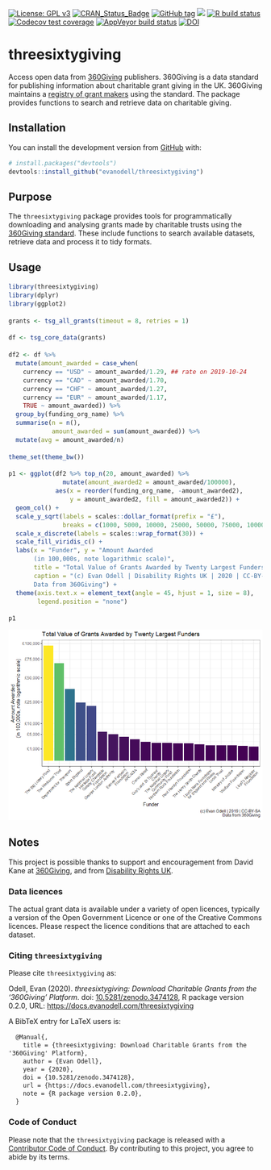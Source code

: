 
<!-- README.md is generated from README.Rmd. Please edit that file -->
<!-- badges: start -->

[![License: GPL
v3](https://img.shields.io/badge/License-GPLv3-blue.svg)](https://www.gnu.org/licenses/gpl-3.0)
[![CRAN\_Status\_Badge](https://www.r-pkg.org/badges/version/threesixtygiving)](https://cran.r-project.org/package=threesixtygiving)
[![GitHub
tag](https://img.shields.io/github/tag/evanodell/threesixtygiving.svg)](https://github.com/evanodell/threesixtygiving)
[![](https://cranlogs.r-pkg.org/badges/grand-total/threesixtygiving)](https://dgrtwo.shinyapps.io/cranview/)
[![R build
status](https://github.com/evanodell/threesixtygiving/workflows/R-CMD-check/badge.svg)](https://github.com/evanodell/threesixtygiving/actions)
[![Codecov test
coverage](https://codecov.io/gh/evanodell/threesixtygiving/branch/master/graph/badge.svg)](https://codecov.io/gh/evanodell/threesixtygiving?branch=master)
[![AppVeyor build
status](https://ci.appveyor.com/api/projects/status/github/evanodell/threesixtygiving?branch=master&svg=true)](https://ci.appveyor.com/project/evanodell/threesixtygiving)
[![DOI](https://zenodo.org/badge/195080045.svg)](https://zenodo.org/badge/latestdoi/195080045)
<!-- badges: end -->

# threesixtygiving

Access open data from [360Giving](https://www.threesixtygiving.org/)
publishers. 360Giving is a data standard for publishing information
about charitable grant giving in the UK. 360Giving maintains a [registry
of grant makers](http://data.threesixtygiving.org/) using the standard.
The package provides functions to search and retrieve data on charitable
giving.

## Installation

<!--
You can install the released version of threesixtygiving from [CRAN](https://CRAN.R-project.org) with:
``` r
install.packages("threesixtygiving")
```
-->

You can install the development version from
[GitHub](https://github.com/evanodell/threesixtygiving) with:

``` r
# install.packages("devtools")
devtools::install_github("evanodell/threesixtygiving")
```

## Purpose

The `threesixtygiving` package provides tools for programmatically
downloading and analysing grants made by charitable trusts using the
[360Giving standard](https://standard.threesixtygiving.org/). These
include functions to search available datasets, retrieve data and
process it to tidy formats.

## Usage

``` r
library(threesixtygiving)
library(dplyr)
library(ggplot2)

grants <- tsg_all_grants(timeout = 8, retries = 1)

df <- tsg_core_data(grants)

df2 <- df %>% 
  mutate(amount_awarded = case_when(
    currency == "USD" ~ amount_awarded/1.29, ## rate on 2019-10-24
    currency == "CAD" ~ amount_awarded/1.70, 
    currency == "CHF" ~ amount_awarded/1.27, 
    currency == "EUR" ~ amount_awarded/1.17,
    TRUE ~ amount_awarded)) %>%
  group_by(funding_org_name) %>%
  summarise(n = n(),
            amount_awarded = sum(amount_awarded)) %>%
  mutate(avg = amount_awarded/n)

theme_set(theme_bw())

p1 <- ggplot(df2 %>% top_n(20, amount_awarded) %>% 
               mutate(amount_awarded2 = amount_awarded/100000),
             aes(x = reorder(funding_org_name, -amount_awarded2),
                 y = amount_awarded2, fill = amount_awarded2)) + 
  geom_col() + 
  scale_y_sqrt(labels = scales::dollar_format(prefix = "£"),
               breaks = c(1000, 5000, 10000, 25000, 50000, 75000, 100000)) + 
  scale_x_discrete(labels = scales::wrap_format(30)) + 
  scale_fill_viridis_c() + 
  labs(x = "Funder", y = "Amount Awarded 
       (in 100,000s, note logarithmic scale)",
       title = "Total Value of Grants Awarded by Twenty Largest Funders",
       caption = "(c) Evan Odell | Disability Rights UK | 2020 | CC-BY-SA
       Data from 360Giving") + 
  theme(axis.text.x = element_text(angle = 45, hjust = 1, size = 8),
        legend.position = "none") 
  
p1
```

![](man/figures/total-value.png)

## Notes

This project is possible thanks to support and encouragement from David
Kane at [360Giving](http://www.threesixtygiving.org/), and from
[Disability Rights UK](https://www.disabilityrightsuk.org/).

### Data licences

The actual grant data is available under a variety of open licences,
typically a version of the Open Government Licence or one of the
Creative Commons licences. Please respect the licence conditions that
are attached to each dataset.

### Citing `threesixtygiving`

Please cite `threesixtygiving` as:

Odell, Evan (2020). *threesixtygiving: Download Charitable Grants from
the ‘360Giving’ Platform*. doi:
[10.5281/zenodo.3474128](https://doi.org/10.5281/zenodo.3474128), R
package version 0.2.0, URL:
<https://docs.evanodell.com/threesixtygiving>

A BibTeX entry for LaTeX users is:

      @Manual{,
        title = {threesixtygiving: Download Charitable Grants from the '360Giving' Platform},
        author = {Evan Odell},
        year = {2020},
        doi = {10.5281/zenodo.3474128},
        url = {https://docs.evanodell.com/threesixtygiving},
        note = {R package version 0.2.0},
      }

### Code of Conduct

Please note that the `threesixtygiving` package is released with a
[Contributor Code of
Conduct](https://github.com/evanodell/threesixtygiving/blob/master/CODE_OF_CONDUCT.md).
By contributing to this project, you agree to abide by its terms.
